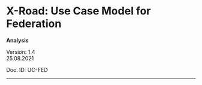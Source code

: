 # X-Road: Use Case Model for Federation
**Analysis**

Version: 1.4  
25.08.2021

Doc. ID: UC-FED

---------------------------------------